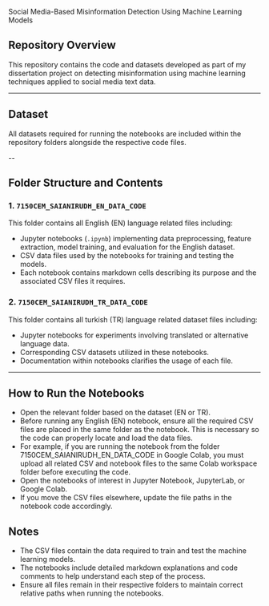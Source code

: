 Social Media-Based Misinformation Detection Using Machine Learning Models

## Repository Overview

This repository contains the code and datasets developed as part of my dissertation project on detecting misinformation using machine learning techniques applied to social media text data.

---

## Dataset

All datasets required for running the notebooks are included within the repository folders alongside the respective code files.

--

## Folder Structure and Contents

### 1. `7150CEM_SAIANIRUDH_EN_DATA_CODE`  
This folder contains all English (EN) language related files including:  
- Jupyter notebooks (`.ipynb`) implementing data preprocessing, feature extraction, model training, and evaluation for the English dataset.  
- CSV data files used by the notebooks for training and testing the models.  
- Each notebook contains markdown cells describing its purpose and the associated CSV files it requires.

### 2. `7150CEM_SAIANIRUDH_TR_DATA_CODE`  
This folder contains all turkish (TR) language related dataset files including:  
- Jupyter notebooks for experiments involving translated or alternative language data.  
- Corresponding CSV datasets utilized in these notebooks.  
- Documentation within notebooks clarifies the usage of each file.

---

## How to Run the Notebooks

- Open the relevant folder based on the dataset (EN or TR).
- Before running any English (EN) notebook, ensure all the required CSV files are placed in the same folder as the notebook. This is necessary so the code can properly locate and load the data files.
- For example, if you are running the notebook from the folder 7150CEM_SAIANIRUDH_EN_DATA_CODE in Google Colab, you must upload all related CSV and notebook files to the same Colab workspace folder before    executing the code.
- Open the notebooks of interest in Jupyter Notebook, JupyterLab, or Google Colab.
- If you move the CSV files elsewhere, update the file paths in the notebook code accordingly.

## Notes

- The CSV files contain the data required to train and test the machine learning models.  
- The notebooks include detailed markdown explanations and code comments to help understand each step of the process.  
- Ensure all files remain in their respective folders to maintain correct relative paths when running the notebooks.




